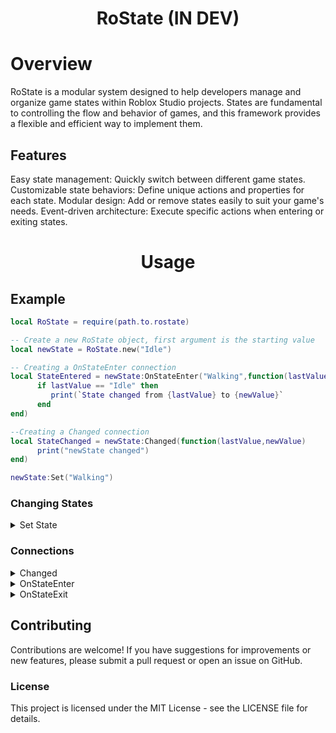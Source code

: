 <div align="center">
	<h1>RoState (IN DEV)</h1>
</div>

# Overview

RoState is a modular system designed to help developers manage and organize game states within Roblox Studio projects. States are fundamental to controlling the flow and behavior of games, and this framework provides a flexible and efficient way to implement them.

## Features

Easy state management: Quickly switch between different game states.
Customizable state behaviors: Define unique actions and properties for each state.
Modular design: Add or remove states easily to suit your game's needs.
Event-driven architecture: Execute specific actions when entering or exiting states.

<div align="center">
	<h1>Usage</h1>
</div>

## Example
```lua
local RoState = require(path.to.rostate)

-- Create a new RoState object, first argument is the starting value
local newState = RoState.new("Idle")

-- Creating a OnStateEnter connection
local StateEntered = newState:OnStateEnter("Walking",function(lastValue,newValue)
      if lastValue == "Idle" then
         print(`State changed from {lastValue} to {newValue}`
      end
end)

--Creating a Changed connection
local StateChanged = newState:Changed(function(lastValue,newValue)
      print("newState changed")
end)

newState:Set("Walking")
```
### Changing States

<details>
    <summary>Set State</summary>
    This function is used to set a state to any value.

```lua
local testState = RoState.new()

testState:set("OwkSoCool") -- Change the value of the state

print(testState) -- Prints OwkSoCool
```
</details>

### Connections

<details>
    <summary>Changed</summary>
    This connection is fired when a state is changed.

```lua
local testState = RoState.new()

local connection = testState:Changed(function(lastValue,newValue)
    print(`State value changed to: {newValue}`)
end)

connection:Disconnect() -- Disconnects the connection we made earlier
```
</details>

<details>
    <summary>OnStateEnter</summary>
    This connection is fired when a specific state is entered.

```lua
local testState = RoState.new()

local connection = testState:OnStateEnter(stateEntered,function(lastValue,newValue)
    print(`Entered the state: {newValue}`)
end)

connection:Disconnect() -- Disconnects the connection we made earlier
```
</details>

<details>
    <summary>OnStateExit</summary>
    This connection is fired when a specific state is exited.

```lua
local testState = RoState.new()

local connection = testState:OnStateExit(stateExited,function(lastValue,newValue)
    print(`Exited the state: {lastValue}`)
end)

connection:Disconnect() -- Disconnects the connection we made earlier
```
</details>


## Contributing


Contributions are welcome! If you have suggestions for improvements or new features, please submit a pull request or open an issue on GitHub.

### License

This project is licensed under the MIT License - see the LICENSE file for details.


